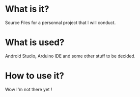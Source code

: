 # What is it?
Source Files for a personnal project that I will conduct.

# What is used?
Android Studio, Arduino IDE and some other stuff to be decided.

# How to use it?
Wow I'm not there yet !

